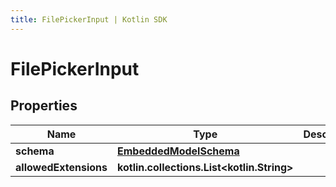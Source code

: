 ```yaml
---
title: FilePickerInput | Kotlin SDK
---
```



# FilePickerInput

## Properties
Name | Type | Description | Notes
------------ | ------------- | ------------- | -------------
**schema** | [**EmbeddedModelSchema**](EmbeddedModelSchema) |  |  [optional]
**allowedExtensions** | **kotlin.collections.List&lt;kotlin.String&gt;** |  |  [optional]



